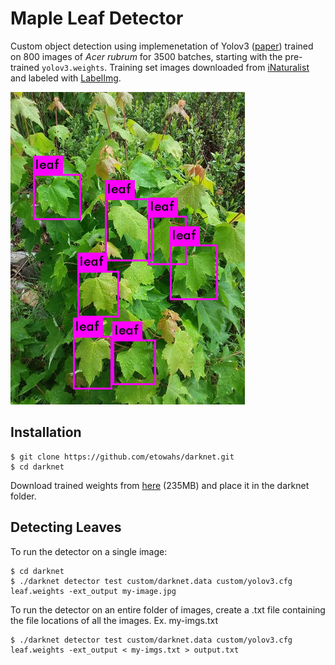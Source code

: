 # Maple Leaf Detector 
Custom object detection using implemenetation of Yolov3 ([paper](https://pjreddie.com/media/files/papers/YOLOv3.pdf)) trained on 800 images of *Acer rubrum* for 3500 batches, starting with the pre-trained `yolov3.weights`. Training set images downloaded from [iNaturalist](https://www.inaturalist.org/taxa/48098-Acer-rubrum) and labeled with [LabelImg](https://github.com/tzutalin/labelImg). 

![Image with bounding boxes](predictedleaf.jpg)

## Installation 
```
$ git clone https://github.com/etowahs/darknet.git
$ cd darknet
```
Download trained weights from [here](https://drive.google.com/file/d/16cxN0TKj6n5eOaUaXQd-R6DWVL-rE9Mi/view?usp=sharing) (235MB) and place it in the darknet folder. 

## Detecting Leaves 
To run the detector on a single image:

```
$ cd darknet 
$ ./darknet detector test custom/darknet.data custom/yolov3.cfg leaf.weights -ext_output my-image.jpg
```
To run the detector on an entire folder of images, create a .txt file containing the file locations of all the images. Ex. my-imgs.txt
```
$ ./darknet detector test custom/darknet.data custom/yolov3.cfg leaf.weights -ext_output < my-imgs.txt > output.txt
```